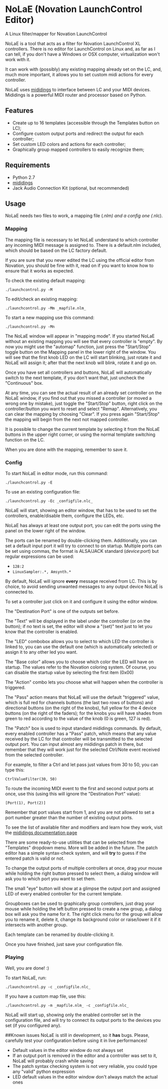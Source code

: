 # NoLaE (Novation LaunchControl Editor)
A Linux filter/mapper for Novation LaunchControl


NoLaE is a tool that acts as a filter for Novation LaunchControl XL controllers.
There is no editor for LaunchControl on Linux and, as far as I can tell, if you
don't have a Windows or OSX computer, virtualization won't work with it.

It can work with (possibly) any existing mapping already set on the LC, and,
much more important, it allows you to set custom midi actions for every
controller.

NoLaE uses [mididings](http://das.nasophon.de/mididings/) to interface between
LC and your MIDI devices. Mididings is a powerful MIDI router and processor
based on Python.

## Features
- Create up to 16 templates (accessible through the Templates button on LC);
- Configure custom output ports and redirect the output for each controller;
- Set custom LED colors and actions for each controller;
- Graphically group mapped controllers to easily recognize them;

## Requirements
- Python 2.7
- [mididings](http://das.nasophon.de/mididings/)
- Jack Audio Connection Kit (optional, but recommended)

## Usage
NoLaE needs two files to work, a mapping file (*.nlm) and a config one (*.nlc).

### Mapping
The mapping file is necessary to let NoLaE understand to which controller any
incoming MIDI message is assigned to. There is a default.nlm included, which
should be based on the LC factory default.

If you are sure that you never edited the LC using the official editor from
Novation, you should be fine with it, read on if you want to know how to ensure
that it works as expected.

To check the existing default mapping:

    ./launchcontrol.py -M

To edit/check an existing mapping:

    ./launchcontrol.py -Mm _mapfile.nlm_

To start a new mapping use this command:

    ./launchcontrol.py -Mn

The NoLaE window will appear in "mapping mode". If you started NoLaE without an
existing mapping you will see that every controller is "empty".
By now you might use the "automap" function, just press the "Start/Stop" toggle
button on the Mapping panel in the lower right of the window. You will see that
the first knob LED on the LC will start blinking, just rotate it and NoLaE will
assign it; after that the next knob will blink, rotate it and go on.

Once you have set all controllers and buttons, NoLaE will automatically switch
to the next template, if you don't want that, just uncheck the "Continuous"
box.

At any time, you can see the actual result of an already set controller on the
NoLaE window, if you find out that you missed a controller (or moved a wrong
one by mistake), just toggle the "Start/Stop" button, right click on the
controller/button you want to reset and select "Remap". Alternatively, you can
clear the mapping by choosing "Clear". If you press again "Start/Stop" the
mapping will begin from the next not mapped controller.

It is possible to change the current template by selecting it from the NoLaE
buttons in the upper right corner, or using the normal template switching
function on the LC.

When you are done with the mapping, remember to save it.

### Config
To start NoLaE in editor mode, run this command:

    ./launchcontrol.py -E

To use an existing configuration file:

    ./launchcontrol.py -Ec _configfile.nlc_

NoLaE will start, showing an editor window, that has to be used to set the
controllers, enable/disable them, configure the LEDs, etc.

NoLaE has always at least one output port, you can edit the ports using the
panel on the lower right of the window.

The ports can be renamed by double-clicking them. Additionally, you can set
a default input port it will try to connect to on startup. Multiple ports
can be set using commas, the format is ALSA/JACK standard (_device_:_port_)
but regular expressions can be used:
- ```128:2```
- ```LinuxSampler:.*, Amsynth.*```

By default, NoLaE will ignore **every** message received from LC. This is by
choice, to avoid sending unwanted messages to any output device NoLaE is
connected to.

To set a controller just click on it and configure it using the editor window.

The "Destination Port" is one of the outputs set before.

The "Text" will be displayed in the label under the controller (or on the
button); if no text is set, the editor will show a "(set)" text just to let
you know that the controller is enabled.

The "LED" combobox allows you to select to which LED the controller is linked
to, you can use the default one (which is automatically selected) or assign it
to any other led you want.

The "Base color" allows you to choose which color the LED will have on startup.
The values refer to the Novation coloring system. Of course, you can disable
the startup value by selecting the first item (0x00)

The "Action" combo lets you choose what will happen when the controller is
triggered.

The "Pass" action means that NoLaE will use the default "triggered" value, 
which is full red for channels buttons (the last two rows of buttons) and
directional buttons (on the right of the knobs), full yellow for the 4 device
buttons (on the right of the faders); for the knobs you will have shades from
green to red according to the value of the knob (0 is green, 127 is red).

The "Patch" box is used to input standard mididings commands. By default, every
enabled controller has a "Pass" patch, which means that any value received by
the LC for that controller will be transmitted to the selected output port.
You can input almost any mididings patch in there, but remember that they will
work just for the selected Ctrl/Note event received from the selected
controller.

For example, to filter a Ctrl and let pass just values from 30 to 50, you can
type this:

    CtrlValueFilter(30, 50)

To route the incoming MIDI event to the first and second output ports at once,
use this (using this will ignore the "Destination Port" value):

    [Port(1), Port(2)]

Remember that port values start from 1, and you are not allowed to set a port
number greater than the number of existing output ports.

To see the list of available filter and modifiers and learn how they work,
visit the [mididings documentation page](http://dsacre.github.io/mididings/doc/index.html)

There are some ready-to-use utilities that can be selected from the "Templates"
dropdown menu. More will be added in the future.
The patch editor has a simple syntax-check system, and will **try** to guess if
the entered patch is valid or not.

To change the output ports of multiple controllers at once, drag your mouse
while holding the right button pressed to select them, a dialog window will ask
you to which port you want to set them.

The small "eye" button will show at a glimpse the output port and assigned LED
of every enabled controller for the current template.

Groupboxes can be used to graphically group controllers, just drag your mouse
while holding the left button pressed to create a new group, a dialog box will
ask you the name for it. The right click menu for the group will allow you to
rename it, delete it, change its background color or raise/lower it if it
intersects with another group.

Each template can be renamed by double-clicking it.

Once you have finished, just save your configuration file.

### Playing
Well, you are done! :)

To start NoLaE, run:

    ./launchcontrol.py -c _configfile.nlc_

If you have a custom map file, use this:

    ./launchcontrol.py -m _mapfile.nlm_ -c _configfile.nlc_

NoLaE will start up, showing only the enabled controller set in the
configuration file, and will try to connect its output ports to the devices you
set (if you configured any).


##Known issues
NoLaE is still in development, so it **has** bugs. Please, carefully test your
configuration before using it in live performances!
- Default values in the editor window do not always set
- If an output port is removed in the editor and a controller was set to it,
NoLaE will probably crash while saving
- The patch syntax checking system is not very reliable, you could type any
"valid" python expression
- LED default values in the editor window don't always match the actual ones
